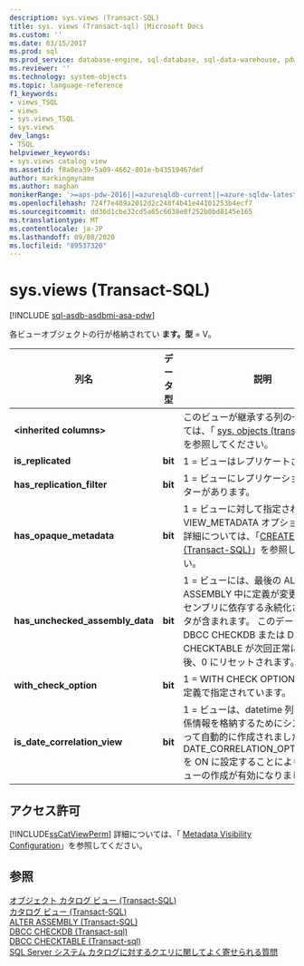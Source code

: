 ```yaml
---
description: sys.views (Transact-SQL)
title: sys. views (Transact-sql) |Microsoft Docs
ms.custom: ''
ms.date: 03/15/2017
ms.prod: sql
ms.prod_service: database-engine, sql-database, sql-data-warehouse, pdw
ms.reviewer: ''
ms.technology: system-objects
ms.topic: language-reference
f1_keywords:
- views_TSQL
- views
- sys.views_TSQL
- sys.views
dev_langs:
- TSQL
helpviewer_keywords:
- sys.views catalog view
ms.assetid: f8a8ea39-5a09-4662-801e-b43519467def
author: markingmyname
ms.author: maghan
monikerRange: '>=aps-pdw-2016||=azuresqldb-current||=azure-sqldw-latest||>=sql-server-2016||=sqlallproducts-allversions||>=sql-server-linux-2017||=azuresqldb-mi-current'
ms.openlocfilehash: 724f7e489a2012d2c248f4b41e44101253b4ecf7
ms.sourcegitcommit: dd36d1cbe32cd5a65c6638e8f252b0bd8145e165
ms.translationtype: MT
ms.contentlocale: ja-JP
ms.lasthandoff: 09/08/2020
ms.locfileid: "89537320"
---
```

# <a name="sysviews-transact-sql"></a>sys.views (Transact-SQL)
[!INCLUDE [sql-asdb-asdbmi-asa-pdw](../../includes/applies-to-version/sql-asdb-asdbmi-asa-pdw.md)]

  各ビューオブジェクトの行が格納されてい **ます。型** = V。  
  
|列名|データ型|説明|  
|-----------------|---------------|-----------------|  
|**\<inherited columns>**||このビューが継承する列の一覧については、「 [sys. objects &#40;transact-sql&#41;](../../relational-databases/system-catalog-views/sys-objects-transact-sql.md) 」を参照してください。|  
|**is_replicated**|**bit**|1 = ビューはレプリケートされます。|  
|**has_replication_filter**|**bit**|1 = ビューにレプリケーション フィルターがあります。|  
|**has_opaque_metadata**|**bit**|1 = ビューに対して指定された VIEW_METADATA オプションです。 詳細については、「[CREATE VIEW &#40;Transact-SQL&#41;](../../t-sql/statements/create-view-transact-sql.md)」を参照してください。|  
|**has_unchecked_assembly_data**|**bit**|1 = ビューには、最後の ALTER ASSEMBLY 中に定義が変更されたアセンブリに依存する永続化されたデータが含まれます。 このデータは、DBCC CHECKDB または DBCC CHECKTABLE が次回正常に終了した後、0 にリセットされます。|  
|**with_check_option**|**bit**|1 = WITH CHECK OPTION がビュー定義で指定されています。|  
|**is_date_correlation_view**|**bit**|1 = ビューは、datetime 列間の相関関係情報を格納するためにシステムによって自動的に作成されました。 DATE_CORRELATION_OPTIMIZATION を ON に設定することにより、このビューの作成が有効になりました。|  
  
## <a name="permissions"></a>アクセス許可  
 [!INCLUDE[ssCatViewPerm](../../includes/sscatviewperm-md.md)] 詳細については、「 [Metadata Visibility Configuration](../../relational-databases/security/metadata-visibility-configuration.md)」を参照してください。  
  
## <a name="see-also"></a>参照  
 [オブジェクト カタログ ビュー &#40;Transact-SQL&#41;](../../relational-databases/system-catalog-views/object-catalog-views-transact-sql.md)   
 [カタログ ビュー &#40;Transact-SQL&#41;](../../relational-databases/system-catalog-views/catalog-views-transact-sql.md)   
 [ALTER ASSEMBLY &#40;Transact-SQL&#41;](../../t-sql/statements/alter-assembly-transact-sql.md)   
 [DBCC CHECKDB &#40;Transact-sql&#41;](../../t-sql/database-console-commands/dbcc-checkdb-transact-sql.md)   
 [DBCC CHECKTABLE &#40;Transact-sql&#41;](../../t-sql/database-console-commands/dbcc-checktable-transact-sql.md)   
 [SQL Server システム カタログに対するクエリに関してよく寄せられる質問](../../relational-databases/system-catalog-views/querying-the-sql-server-system-catalog-faq.md)  
  
  
